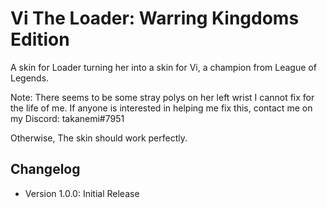 # Vi The Loader: Warring Kingdoms Edition
A skin for Loader turning her into a skin for Vi, a champion from League of Legends.

Note: There seems to be some stray polys on her left wrist I cannot fix for the life of me.
If anyone is interested in helping me fix this, contact me on my Discord: takanemi#7951

Otherwise, The skin should work perfectly.

## Changelog

- Version 1.0.0: Initial Release
